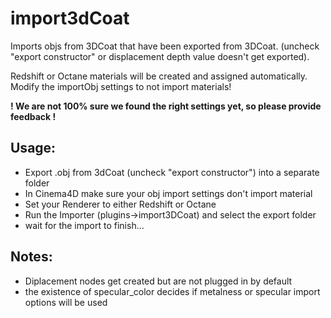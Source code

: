# import3dCoat

Imports objs from 3DCoat that have been exported from 3DCoat. 
(uncheck "export constructor" or displacement depth value doesn't get exported).

Redshift or Octane materials will be created and assigned automatically.
Modify the importObj settings to not import materials!

**! We are not 100% sure we found the right settings yet, so please provide feedback !**

## Usage:
* Export .obj from 3dCoat (uncheck "export constructor") into a separate folder
* In Cinema4D make sure your obj import settings don't import material
* Set your Renderer to either Redshift or Octane
* Run the Importer (plugins->import3DCoat) and select the export folder
* wait for the import to finish...

## Notes:
* Diplacement nodes get created but are not plugged in by default
* the existence of specular_color decides if metalness or specular import options will be used
